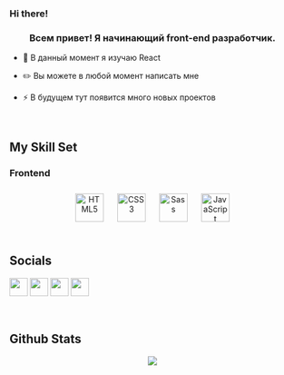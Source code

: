 ### Hi there! 
  

### <div align="center">Всем привет! Я начинающий front-end разработчик.</div>  
  

- 📘   В данный момент я изучаю React  
  

- ✏️ Вы можете в любой момент написать мне  
  

- ⚡ В будущем тут появится много новых проектов  
  

<br/>  


## My Skill Set  


### Frontend  
<div align="center">  
<a href="https://en.wikipedia.org/wiki/HTML5" target="_blank"><img style="margin: 10px" src="https://profilinator.rishav.dev/skills-assets/html5-original-wordmark.svg" alt="HTML5" height="50" /></a>  
<a href="https://www.w3schools.com/css/" target="_blank"><img style="margin: 10px" src="https://profilinator.rishav.dev/skills-assets/css3-original-wordmark.svg" alt="CSS3" height="50" /></a>  
<a href="https://sass-lang.com/" target="_blank"><img style="margin: 10px" src="https://profilinator.rishav.dev/skills-assets/sass-original.svg" alt="Sass" height="50" /></a>  
<a href="https://www.javascript.com/" target="_blank"><img style="margin: 10px" src="https://profilinator.rishav.dev/skills-assets/javascript-original.svg" alt="JavaScript" height="50" /></a>  
</div>

</td><td valign="top" width="33%">



</td><td valign="top" width="33%">



</td></tr></table>  

<br/>  


## Socials
<p align="left"> <a href="https://www.github.com/CherenkovDenis" target="_blank" rel="noreferrer"><img src="https://raw.githubusercontent.com/danielcranney/readme-generator/main/public/icons/socials/github.svg" width="32" height="32" /></a>
<a href="https://t.me/GG7078" target="_blank" rel="noreferrer"><img src="https://cdn-icons-png.flaticon.com/512/2111/2111646.png" width="32" height="32" /></a>
<a href="https://discordapp.com/users/Forb#8407" target="_blank" rel="noreferrer"><img src="https://www.svgrepo.com/show/353655/discord-icon.svg" width="32" height="32" /></a>
<a href="mailto:izhevsk450@gmail.com" target="_blank" rel="noreferrer"><img src="https://www.logo.wine/a/logo/Gmail/Gmail-Logo.wine.svg" width="32" height="32" /></a>
</p>
  

<br/>  


## Github Stats  
<div align="center"><img src="https://github-readme-stats.vercel.app/api?username=CherenkovDenis&show_icons=true&count_private=true&hide_border=true" align="center" /></div>  

<br/>  
